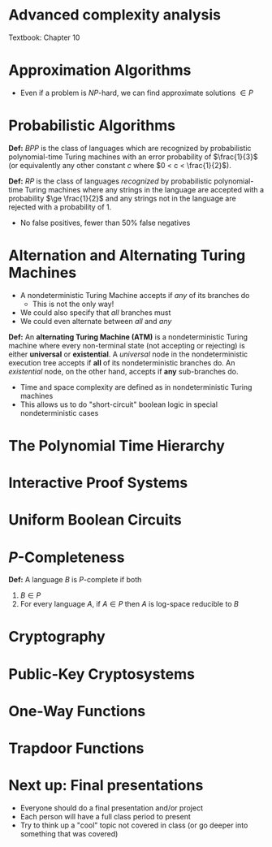 
# Advanced complexity analysis

Textbook: Chapter 10

# Approximation Algorithms

- Even if a problem is $NP$-hard, we can find approximate
    solutions $\in P$

# Probabilistic Algorithms

**Def:** $BPP$ is the class of languages which are recognized by
probabilistic polynomial-time Turing machines with an error
probability of $\frac{1}{3}$ (or equivalently any other constant
$c$ where $0 < c < \frac{1}{2}$).

**Def:** $RP$ is the class of languages *recognized* by
probabilistic polynomial-time Turing machines where any strings
in the language are accepted with a probability
$\ge \frac{1}{2}$ and any strings not in the language are
rejected with a probability of $1$.

- No false positives, fewer than 50% false negatives

# Alternation and Alternating Turing Machines

- A nondeterministic Turing Machine accepts if *any* of its
    branches do
    - This is not the only way!
- We could also specify that *all* branches must
- We could even alternate between *all* and *any*

**Def:** An **alternating Turing Machine (ATM)** is a
nondeterministic Turing machine where every non-terminal state
(not accepting or rejecting) is either **universal** or
**existential**. A *universal* node in the nondeterministic
execution tree accepts if **all** of its nondeterministic
branches do. An *existential* node, on the other hand, accepts
if **any** sub-branches do.

- Time and space complexity are defined as in nondeterministic
    Turing machines
- This allows us to do "short-circuit" boolean logic in special
    nondeterministic cases

# The Polynomial Time Hierarchy

# Interactive Proof Systems

# Uniform Boolean Circuits

# $P$-Completeness

**Def:** A language $B$ is $P$-complete if both

1. $B \in P$
2. For every language $A$, if $A \in P$ then $A$ is log-space
    reducible to $B$

# Cryptography

# Public-Key Cryptosystems

<!-- $$
f \in P \\
\exists n_0 \forall F \in RP \forall k \in \mathbb{N} \forall w [ |w| \ge n_0 \to () ]
$$ -->

# One-Way Functions

# Trapdoor Functions

# Next up: Final presentations

- Everyone should do a final presentation and/or project
- Each person will have a full class period to present
- Try to think up a "cool" topic not covered in class (or go
    deeper into something that was covered)

